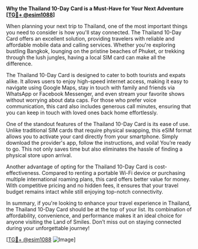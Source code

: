 **Why the Thailand 10-Day Card is a Must-Have for Your Next Adventure [[TG💪+ @esim1088](https://t.me/s/esim1088)]**

When planning your next trip to Thailand, one of the most important things you need to consider is how you'll stay connected. The Thailand 10-Day Card offers an excellent solution, providing travelers with reliable and affordable mobile data and calling services. Whether you're exploring bustling Bangkok, lounging on the pristine beaches of Phuket, or trekking through the lush jungles, having a local SIM card can make all the difference.

The Thailand 10-Day Card is designed to cater to both tourists and expats alike. It allows users to enjoy high-speed internet access, making it easy to navigate using Google Maps, stay in touch with family and friends via WhatsApp or Facebook Messenger, and even stream your favorite shows without worrying about data caps. For those who prefer voice communication, this card also includes generous call minutes, ensuring that you can keep in touch with loved ones back home effortlessly.

One of the standout features of the Thailand 10-Day Card is its ease of use. Unlike traditional SIM cards that require physical swapping, this eSIM format allows you to activate your card directly from your smartphone. Simply download the provider's app, follow the instructions, and voila! You’re ready to go. This not only saves time but also eliminates the hassle of finding a physical store upon arrival.

Another advantage of opting for the Thailand 10-Day Card is cost-effectiveness. Compared to renting a portable Wi-Fi device or purchasing multiple international roaming plans, this card offers better value for money. With competitive pricing and no hidden fees, it ensures that your travel budget remains intact while still enjoying top-notch connectivity.

In summary, if you're looking to enhance your travel experience in Thailand, the Thailand 10-Day Card should be at the top of your list. Its combination of affordability, convenience, and performance makes it an ideal choice for anyone visiting the Land of Smiles. Don’t miss out on staying connected during your unforgettable journey!

[[TG💪+ @esim1088](https://t.me/s/esim1088) ![Image](https://i.postimg.cc/Y0z9fWf4/image.png)]